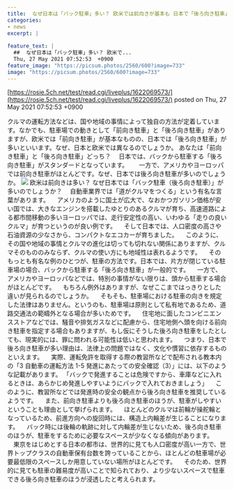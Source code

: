 ```yaml
---
title:  なぜ日本は「バック駐車」多い？ 欧米では前向きが基本も 日本で「後ろ向き駐車」が多い理由とは  
categories:
- news
excerpt: |
  
feature_text: |
  ##  なぜ日本は「バック駐車」多い？ 欧米で...
  Thu, 27 May 2021 07:52:53  +0900
feature_image: "https://picsum.photos/2560/600?image=733"
image: "https://picsum.photos/2560/600?image=733"
---
```


[https://rosie.5ch.net/test/read.cgi/liveplus/1622069573/](https://rosie.5ch.net/test/read.cgi/liveplus/1622069573/)
posted on Thu, 27 May 2021 07:52:53  +0900

<!--more-->

クルマの運転方法などは、国や地域の事情によって独自の方法が定着しています。なかでも、駐車場での動きとして「前向き駐車」と「後ろ向き駐車」がありますが、欧米では「前向き駐車」が基本なものの、日本では「後ろ向き駐車」が多いといいます。なぜ、日本と欧米では異なるのでしょうか。 あなたは「前向き駐車」と「後ろ向き駐車」どっち？ 　日本では、バックから駐車する「後ろ向き駐車」がスタンダードとなっています。　 　一方で、アメリカやヨーロッパでは前向き駐車がほとんどです。なぜ、日本では後ろ向き駐車が多いのでしょうか。 ![](https://kuruma-news.jp/wp-content/uploads/2022/05/4917646_l-650x433.jpg) 欧米は前向きは多い？ なぜ日本では「バック駐車（後ろ向き駐車）」が多いのでしょうか？ 　自動車業界では「道がクルマをつくる」という有名な言葉があります。 　アメリカのように国土が広大で、なおかつガソリン価格が安い国では、大きなエンジンを搭載したゆとりのあるクルマが育ち、高速道路による都市間移動の多いヨーロッパでは、走行安定性の高い、いわゆる「走りの良いクルマ」が育つというのが良い例です。 　そして日本では、人口密度の高さや石油資源の少なさから、コンパクトなエコカーが育ちました。 　このように、その国や地域の事情とクルマの進化は切っても切れない関係にありますが、クルマそのもののみならず、クルマの使い方にも地域性は表れるようです。 　そのもっとも有名な例のひとつが、駐車の方法です。日本では、片方が閉じている駐車場の場合、バックから駐車する「後ろ向き駐車」が一般的です。 　一方で、アメリカやヨーロッパなどでは、特別の事情がない限りは、頭から駐車する場合がほとんどです。 　もちろん例外はありますが、なぜここまではっきりとした違いが見られるのでしょうか。 　そもそも、駐車場における駐車の向きを規定した法律はありません。というのも、駐車場は原則として私有地であるため、道路交通法の範疇外となる場合が多いためです。 　住宅地に面したコンビニエンスストアなどでは、騒音や排気ガスなどに配慮から、住宅地側へ頭を向ける前向き駐車を指定する場合もありますが、もし仮にそうした後ろ向き駐車をしたとしても、現実的には、罪に問われる可能性は低いと思われます。 　つまり、日本で後ろ向き駐車が多い理由は、法律上の問題ではなく、文化や慣習に依存するものといえます。 　実際、運転免許を取得する際の教習所などで配布される教本内の「3 自動車の運転方法 1-5 発進にあたっての安全確認（3）」には、以下のような記載があります。 「バックで発進することは危険ですから、車庫などに入れるときは、あらかじめ発進しやすいようにバックで入れておきましょう」 　このように、教習所などでは発進時の安全の観点から後ろ向き駐車を推奨しているようです。 　また、前向き駐車よりも後ろ向き駐車のほうが、駐車がしやすいということも理由として挙げられます。 　ほとんどのクルマは前輪が操舵輪となっているため、前進方向への旋回時には、構造上内輪差が生じることになります。 　バック時には後輪の軌跡に対して内輪差が生じないため、後ろ向き駐車のほうが、駐車をするために必要なスペースが少なくなる傾向があります。 　東京をはじめとする日本の都市は、世界的に見ても人口密度が高い一方で、世界トップクラスの自動車保有台数を誇っていることから、ほとんどの駐車場が必要最低限のスペースしか用意していない場所がほとんどです。 　そのため、世界的に見ても駐車の難易度が高いことで知られており、より少ないスペースで駐車できる後ろ向き駐車のほうが浸透したと考えられます。
